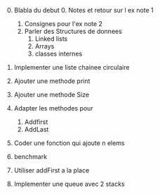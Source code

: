 0. Blabla du debut
   0. Notes et retour sur l ex note 1
   1. Consignes pour l'ex note 2
   2. Parler des Structures de donnees
      1. Linked lists
      2. Arrays
      3. classes internes

1. Implementer une liste chainee circulaire 
2. Ajouter une methode print 
3. Ajouter une methode Size 
4. Adapter les methodes pour 
   1. Addfirst
   2. AddLast



1. Coder une fonction qui ajoute n elems
2. benchmark
3. Utiliser addFirst a la place
4. Implementer une queue avec 2 stacks